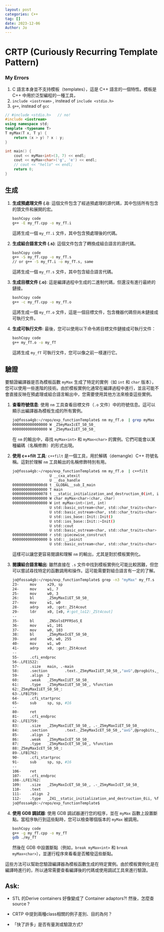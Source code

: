 ```yaml
---
layout: post
categories: C++
tag: []
date: 2023-12-06
Author: Jo
---
```




# CRTP (Curiously Recurring Template Pattern)

### My Errors

1. C 語言本身並不支持模板（templates），這是 C++ 語言的一個特性。模板是 C++ 中用於泛型編程的一種工具，
2. `include <iostream>` , instead of `include <stdio.h>`
3. `g++`, instead of `gcc`

```c++
// #include <stdio.h>   // no!
#include <iostream> 
using namespace std;
template <typename T>
T myMax(T x, T y) {
    return (x > y) ? x : y;
}

int main() {
    cout << myMax<int>(3, 7) << endl;
    cout << myMax<char>('g', 'e') << endl;
    // cout << "hello" << endl;
    return 0;
}
```





## 生成

1. **生成預處理文件 (.i)**: 這個文件包含了經過預處理的源代碼，其中包括所有包含的頭文件和展開的宏。

   ```bash
   bashCopy code
   g++ -E my_fT.cpp -o my_fT.i
   ```

   這將生成一個 `my_fT.i` 文件，其中包含預處理後的代碼。

2. **生成組合語言文件 (.s)**: 這個文件包含了轉換成組合語言的源代碼。

   ```bash
   bashCopy code
   g++ -S my_fT.cpp -o my_fT.s
   // or g++ -S my_fT.i -o my_fT.s, same
   ```

   這將生成一個 `my_fT.s` 文件，其中包含組合語言代碼。

3. **生成目標文件 (.o)**: 這是編譯過程中生成的二進制代碼，但還沒有進行最終的鏈接。

   ```bash
   bashCopy code
   g++ -c my_fT.cpp -o my_fT.o
   ```

   這將生成一個 `my_fT.o` 文件，這是一個目標文件，包含機器代碼但尚未鏈接成可執行文件。

4. **生成可執行文件**: 最後，您可以使用以下命令將目標文件鏈接成可執行文件：

   ```bash
   bashCopy code
   g++ my_fT.o -o my_fT
   ```

   這將生成 `my_fT` 可執行文件，您可以像之前一樣運行它。



## 驗證

要驗證編譯器是否為模板函數 `myMax` 生成了特定的實例（如 `int` 和 `char` 版本），您可以使用一些進階的技術。由於模板實例化通常在編譯過程中進行，並且可能不會直接反映在預處理或組合語言輸出中，您需要使用其他方法來檢查這些實例。

1. **查看符號信息**: 使用 `nm` 工具查看目標文件（`.o` 文件）中的符號信息。這可以顯示出編譯器為模板生成的所有實例。

   ```bash
   jo@fossa4gb:~/repo/exp_functionTemplate$ nm my_fT.o  | grep myMax
   0000000000000000 W _Z5myMaxIcET_S0_S0_
   0000000000000000 W _Z5myMaxIiET_S0_S0_
   ```

   在 `nm` 的輸出中，尋找 `myMax<int>` 和 `myMax<char>` 的實例。它們可能會以某種編碼（名稱修飾）的形式出現。

2. **使用 c++filt 工具**: `c++filt` 是一個工具，用於解碼（demangle）C++ 符號名稱。這對於理解 `nm` 工具輸出的名稱修飾特別有用。

   ```bash
   jo@fossa4gb:~/repo/exp_functionTemplate$ nm my_fT.o  | c++filt
                    U __cxa_atexit
                    U __dso_handle
   00000000000000d8 t _GLOBAL__sub_I_main
   0000000000000000 T main
   0000000000000078 t __static_initialization_and_destruction_0(int, int)
   0000000000000000 W char myMax<char>(char, char)
   0000000000000000 W int myMax<int>(int, int)
                    U std::basic_ostream<char, std::char_traits<char> >::operator<<(int)
                    U std::basic_ostream<char, std::char_traits<char> >::operator<<(std::basic_ostream<char, std::char_traits<char> >& (*)(std::basic_ostream<char, std::char_traits<char> >&))
                    U std::ios_base::Init::Init()
                    U std::ios_base::Init::~Init()
                    U std::cout
                    U std::basic_ostream<char, std::char_traits<char> >& std::endl<char, std::char_traits<char> >(std::basic_ostream<char, std::char_traits<char> >&)
   0000000000000000 r std::piecewise_construct
   0000000000000000 b std::__ioinit
                    U std::basic_ostream<char, std::char_traits<char> >& std::operator<< <std::char_traits<char> >(std::basic_ostream<char, std::char_traits<char> >&, char)
   ```

   這樣可以讓您更容易閱讀和理解 `nm` 的輸出，尤其是對於模板實例化。

3. **閱讀組合語言輸出**: 雖然直接在 `.s` 文件中找到模板實例化可能比較困難，但您可以嘗試尋找特定的函數調用和操作。這可能需要對組合語言有一定的了解。

   ```bash
   jo@fossa4gb:~/repo/exp_functionTemplate$ grep -n3 "myMax" my_fT.s
   23-     mov     x29, sp
   24-     mov     w1, 7
   25-     mov     w0, 3
   26:     bl      _Z5myMaxIiET_S0_S0_
   27-     mov     w1, w0
   28-     adrp    x0, :got:_ZSt4cout
   29-     ldr     x0, [x0, #:got_lo12:_ZSt4cout]
   --
   35-     bl      _ZNSolsEPFRSoS_E
   36-     mov     w1, 101
   37-     mov     w0, 103
   38:     bl      _Z5myMaxIcET_S0_S0_
   39-     and     w0, w0, 255
   40-     mov     w1, w0
   41-     adrp    x0, :got:_ZSt4cout
   --
   55-     .cfi_endproc
   56-.LFE1522:
   57-     .size   main, .-main
   58:     .section        .text._Z5myMaxIiET_S0_S0_,"axG",@progbits,_Z5myMaxIiET_S0_S0_,comdat
   59-     .align  2
   60:     .weak   _Z5myMaxIiET_S0_S0_
   61:     .type   _Z5myMaxIiET_S0_S0_, %function
   62:_Z5myMaxIiET_S0_S0_:
   63-.LFB1759:
   64-     .cfi_startproc
   65-     sub     sp, sp, #16
   --
   80-     ret
   81-     .cfi_endproc
   82-.LFE1759:
   83:     .size   _Z5myMaxIiET_S0_S0_, .-_Z5myMaxIiET_S0_S0_
   84:     .section        .text._Z5myMaxIcET_S0_S0_,"axG",@progbits,_Z5myMaxIcET_S0_S0_,comdat
   85-     .align  2
   86:     .weak   _Z5myMaxIcET_S0_S0_
   87:     .type   _Z5myMaxIcET_S0_S0_, %function
   88:_Z5myMaxIcET_S0_S0_:
   89-.LFB1762:
   90-     .cfi_startproc
   91-     sub     sp, sp, #16
   --
   106-    ret
   107-    .cfi_endproc
   108-.LFE1762:
   109:    .size   _Z5myMaxIcET_S0_S0_, .-_Z5myMaxIcET_S0_S0_
   110-    .text
   111-    .align  2
   112-    .type   _Z41__static_initialization_and_destruction_0ii, %function
   jo@fossa4gb:~/repo/exp_functionTemplate$ 
   ```

4. **使用 GDB 調試器**: 使用 GDB 調試器運行您的程序，並在 `myMax` 函數上設置斷點。當程序執行到這些點時，您可以檢查哪個版本的 `myMax` 被調用。

   ```bash
   bashCopy code
   g++ -g my_fT.cpp -o my_fT
   gdb ./my_fT
   ```

   然後在 GDB 中設置斷點（例如，`break myMax<int>` 和 `break myMax<char>`），並運行程序來看看是否觸發這些斷點。

這些方法可以幫助您驗證編譯器為模板函數生成的特定實例。由於模板實例化是在編譯時進行的，所以通常需要查看編譯後的代碼或使用調試工具來進行驗證。





## Ask:

- STL 的Derive containers 好像變成了 Container adaptors?! 然後，怎麼查source ?
- CRTP 中提到兩種class相關的例子差別、目的為何？

- 「快了許多」是否有量測或驗證方式?